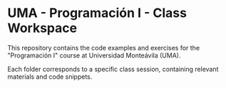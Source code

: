 # UMA - Programación I - Class Workspace

This repository contains the code examples and exercises for the "Programación I" course at Universidad Monteávila (UMA).

Each folder corresponds to a specific class session, containing relevant materials and code snippets.